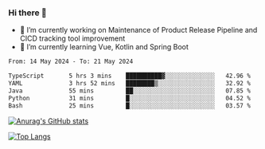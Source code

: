 ### Hi there 👋

- 🔭 I’m currently working on Maintenance of Product Release Pipeline and CICD tracking tool improvement
- 🌱 I’m currently learning Vue, Kotlin and Spring Boot

<!--START_SECTION:waka-->

```txt
From: 14 May 2024 - To: 21 May 2024

TypeScript       5 hrs 3 mins    ██████████▓░░░░░░░░░░░░░░   42.96 %
YAML             3 hrs 52 mins   ████████▒░░░░░░░░░░░░░░░░   32.92 %
Java             55 mins         ██░░░░░░░░░░░░░░░░░░░░░░░   07.85 %
Python           31 mins         █░░░░░░░░░░░░░░░░░░░░░░░░   04.52 %
Bash             25 mins         █░░░░░░░░░░░░░░░░░░░░░░░░   03.57 %
```

<!--END_SECTION:waka-->

[![Anurag's GitHub stats](https://github-readme-stats.vercel.app/api?username=yunhao981&show_icons=true&theme=solarized-dark)](https://github.com/anuraghazra/github-readme-stats)

[![Top Langs](https://github-readme-stats.vercel.app/api/top-langs/?username=yunhao981&theme=solarized-dark&layout=compact)](https://github.com/anuraghazra/github-readme-stats)

<!--
**yunhao981/yunhao981** is a ✨ _special_ ✨ repository because its `README.md` (this file) appears on your GitHub profile.

Here are some ideas to get you started:

- 🔭 I’m currently working on Maintenance of Release Pipeline and CICD tracking tool improvement
- 🌱 I’m currently learning Vue, Kotlin and Spring Boot
- 👯 I’m looking to collaborate on ...
- 🤔 I’m looking for help with ...
- 💬 Ask me about ...
- 📫 How to reach me: ...
- 😄 Pronouns: ...
- ⚡ Fun fact: ...
-->



